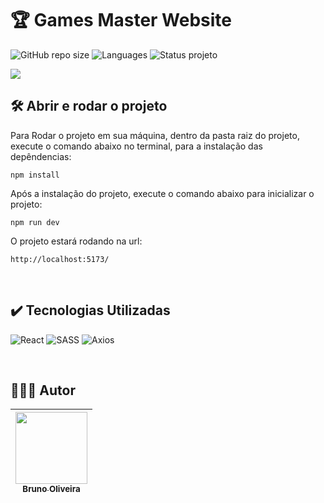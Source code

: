 # 🏆 Games Master Website
![GitHub repo size](https://img.shields.io/github/repo-size/BrunoOliveira16/game-master?style=for-the-badge)
![Languages](https://img.shields.io/github/languages/count/BrunoOliveira16/game-master?style=for-the-badge)
![Status projeto](https://img.shields.io/badge/STATUS-EM%20DESENVOLVIMENTO-blue?style=for-the-badge)

<img src="./public/screenshot-01.jpg">

<br>

## 🛠️ Abrir e rodar o projeto
Para Rodar o projeto em sua máquina, dentro da pasta raiz do projeto, execute o comando abaixo no terminal, para a instalação das depêndencias:
```
npm install
```

Após a instalação do projeto, execute o comando abaixo para inicializar o projeto:
```
npm run dev
```

O projeto estará rodando na url:
```
http://localhost:5173/
```

<br>

## ✔️ Tecnologias Utilizadas
![React](https://img.shields.io/badge/React-20232A?style=for-the-badge&logo=react&logoColor=61DAFB)
![SASS](https://img.shields.io/badge/Sass-CC6699?style=for-the-badge&logo=sass&logoColor=white)
![Axios](https://img.shields.io/badge/Axios-5A29E4?style=for-the-badge&logo=axios&logoColor=white)

<br>

## 🙋🏻‍♂️ Autor

| [<img src="https://avatars.githubusercontent.com/u/103857382?v=4" width=115><br><sub>Bruno Oliveira</sub>](https://github.com/BrunoOliveira16) |
| :---: |